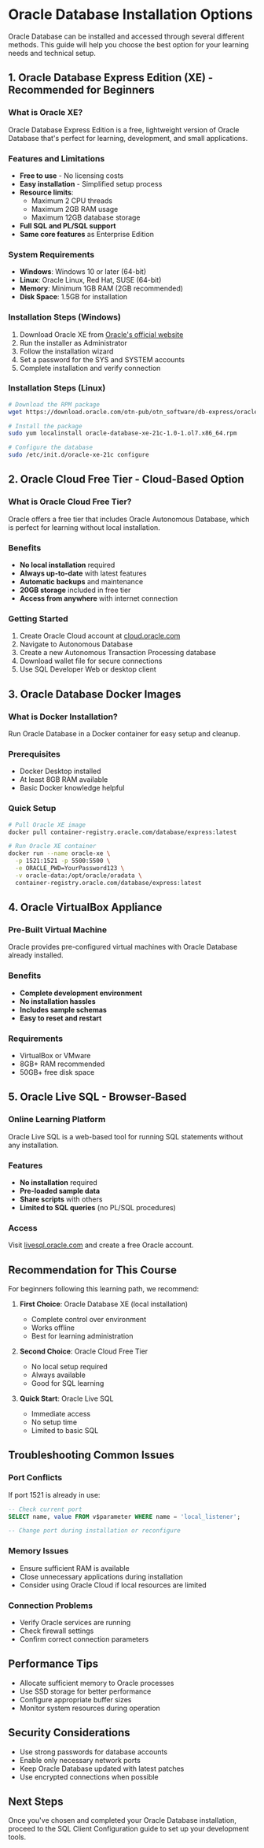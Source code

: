 # Oracle Database Installation Options

Oracle Database can be installed and accessed through several different methods. This guide will help you choose the best option for your learning needs and technical setup.

## 1. Oracle Database Express Edition (XE) - Recommended for Beginners

### What is Oracle XE?
Oracle Database Express Edition is a free, lightweight version of Oracle Database that's perfect for learning, development, and small applications.

### Features and Limitations
- **Free to use** - No licensing costs
- **Easy installation** - Simplified setup process
- **Resource limits**: 
  - Maximum 2 CPU threads
  - Maximum 2GB RAM usage
  - Maximum 12GB database storage
- **Full SQL and PL/SQL support**
- **Same core features** as Enterprise Edition

### System Requirements
- **Windows**: Windows 10 or later (64-bit)
- **Linux**: Oracle Linux, Red Hat, SUSE (64-bit)
- **Memory**: Minimum 1GB RAM (2GB recommended)
- **Disk Space**: 1.5GB for installation

### Installation Steps (Windows)
1. Download Oracle XE from [Oracle's official website](https://www.oracle.com/database/technologies/xe-downloads.html)
2. Run the installer as Administrator
3. Follow the installation wizard
4. Set a password for the SYS and SYSTEM accounts
5. Complete installation and verify connection

### Installation Steps (Linux)
```bash
# Download the RPM package
wget https://download.oracle.com/otn-pub/otn_software/db-express/oracle-database-xe-21c-1.0-1.ol7.x86_64.rpm

# Install the package
sudo yum localinstall oracle-database-xe-21c-1.0-1.ol7.x86_64.rpm

# Configure the database
sudo /etc/init.d/oracle-xe-21c configure
```

## 2. Oracle Cloud Free Tier - Cloud-Based Option

### What is Oracle Cloud Free Tier?
Oracle offers a free tier that includes Oracle Autonomous Database, which is perfect for learning without local installation.

### Benefits
- **No local installation** required
- **Always up-to-date** with latest features
- **Automatic backups** and maintenance
- **20GB storage** included in free tier
- **Access from anywhere** with internet connection

### Getting Started
1. Create Oracle Cloud account at [cloud.oracle.com](https://cloud.oracle.com)
2. Navigate to Autonomous Database
3. Create a new Autonomous Transaction Processing database
4. Download wallet file for secure connections
5. Use SQL Developer Web or desktop client

## 3. Oracle Database Docker Images

### What is Docker Installation?
Run Oracle Database in a Docker container for easy setup and cleanup.

### Prerequisites
- Docker Desktop installed
- At least 8GB RAM available
- Basic Docker knowledge helpful

### Quick Setup
```bash
# Pull Oracle XE image
docker pull container-registry.oracle.com/database/express:latest

# Run Oracle XE container
docker run --name oracle-xe \
  -p 1521:1521 -p 5500:5500 \
  -e ORACLE_PWD=YourPassword123 \
  -v oracle-data:/opt/oracle/oradata \
  container-registry.oracle.com/database/express:latest
```

## 4. Oracle VirtualBox Appliance

### Pre-Built Virtual Machine
Oracle provides pre-configured virtual machines with Oracle Database already installed.

### Benefits
- **Complete development environment**
- **No installation hassles**
- **Includes sample schemas**
- **Easy to reset and restart**

### Requirements
- VirtualBox or VMware
- 8GB+ RAM recommended
- 50GB+ free disk space

## 5. Oracle Live SQL - Browser-Based

### Online Learning Platform
Oracle Live SQL is a web-based tool for running SQL statements without any installation.

### Features
- **No installation** required
- **Pre-loaded sample data**
- **Share scripts** with others
- **Limited to SQL queries** (no PL/SQL procedures)

### Access
Visit [livesql.oracle.com](https://livesql.oracle.com) and create a free Oracle account.

## Recommendation for This Course

For beginners following this learning path, we recommend:

1. **First Choice**: Oracle Database XE (local installation)
   - Complete control over environment
   - Works offline
   - Best for learning administration

2. **Second Choice**: Oracle Cloud Free Tier
   - No local setup required
   - Always available
   - Good for SQL learning

3. **Quick Start**: Oracle Live SQL
   - Immediate access
   - No setup time
   - Limited to basic SQL

## Troubleshooting Common Issues

### Port Conflicts
If port 1521 is already in use:
```sql
-- Check current port
SELECT name, value FROM v$parameter WHERE name = 'local_listener';

-- Change port during installation or reconfigure
```

### Memory Issues
- Ensure sufficient RAM is available
- Close unnecessary applications during installation
- Consider using Oracle Cloud if local resources are limited

### Connection Problems
- Verify Oracle services are running
- Check firewall settings
- Confirm correct connection parameters

## Performance Tips
- Allocate sufficient memory to Oracle processes
- Use SSD storage for better performance
- Configure appropriate buffer sizes
- Monitor system resources during operation

## Security Considerations
- Use strong passwords for database accounts
- Enable only necessary network ports
- Keep Oracle Database updated with latest patches
- Use encrypted connections when possible

## Next Steps
Once you've chosen and completed your Oracle Database installation, proceed to the SQL Client Configuration guide to set up your development tools.
